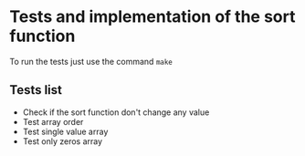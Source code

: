 # Tests and implementation of the sort function
To run the tests just use the command `make`

## Tests list
- Check if the sort function don't change any value
- Test array order
- Test single value array
- Test only zeros array
